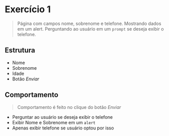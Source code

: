 # Exercício 1

> Página com campos nome, sobrenome e telefone.
> Mostrando dados em um alert.
> Perguntando ao usuário em um `prompt` se deseja exibir o telefone.

## Estrutura

* Nome
* Sobrenome
* Idade
* Botão _Enviar_

## Comportamento

> Comportamento é feito no clique do botão _Enviar_

* Perguntar ao usuário se deseja exibir o telefone
* Exibir Nome e Sobrenome em um `alert`
* Apenas exibir telefone se usuário optou por isso